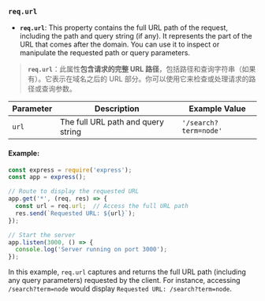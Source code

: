 ### `req.url`

- **`req.url`**: This property contains the full URL path of the request, including the path and query string (if any). It represents the part of the URL that comes after the domain. You can use it to inspect or manipulate the requested path or query parameters.

> **`req.url`**：此属性**包含请求的完整 URL 路径**，包括路径和查询字符串（如果有）。它表示在域名之后的 URL 部分。你可以使用它来检查或处理请求的路径或查询参数。

| Parameter | Description                        | Example Value         |
| --------- | ---------------------------------- | --------------------- |
| `url`     | The full URL path and query string | `'/search?term=node'` |

#### Example:

```js
const express = require('express');
const app = express();

// Route to display the requested URL
app.get('*', (req, res) => {
  const url = req.url;  // Access the full URL path
  res.send(`Requested URL: ${url}`);
});

// Start the server
app.listen(3000, () => {
  console.log('Server running on port 3000');
});
```

In this example, `req.url` captures and returns the full URL path (including any query parameters) requested by the client. For instance, accessing `/search?term=node` would display `Requested URL: /search?term=node`.